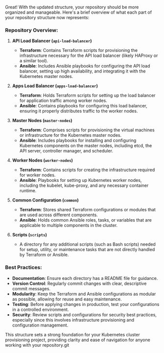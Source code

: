 Great! With the updated structure, your repository should be more organized and manageable. Here's a brief overview of what each part of your repository structure now represents:

### Repository Overview:

1. **API Load Balancer (`api-load-balancer`)**
   - **Terraform**: Contains Terraform scripts for provisioning the infrastructure necessary for the API load balancer (likely HAProxy or a similar tool).
   - **Ansible**: Includes Ansible playbooks for configuring the API load balancer, setting up high availability, and integrating it with the Kubernetes master nodes.

2. **Apps Load Balancer (`apps-load-balancer`)**
   - **Terraform**: Holds Terraform scripts for setting up the load balancer for application traffic among worker nodes.
   - **Ansible**: Contains playbooks for configuring this load balancer, ensuring it properly distributes traffic to the worker nodes.

3. **Master Nodes (`master-nodes`)**
   - **Terraform**: Comprises scripts for provisioning the virtual machines or infrastructure for the Kubernetes master nodes.
   - **Ansible**: Includes playbooks for installing and configuring Kubernetes components on the master nodes, including etcd, the API server, controller manager, and scheduler.

4. **Worker Nodes (`worker-nodes`)**
   - **Terraform**: Contains scripts for creating the infrastructure required for worker nodes.
   - **Ansible**: Playbooks for setting up Kubernetes worker nodes, including the kubelet, kube-proxy, and any necessary container runtime.

5. **Common Configuration (`common`)**
   - **Terraform**: Stores shared Terraform configurations or modules that are used across different components.
   - **Ansible**: Holds common Ansible roles, tasks, or variables that are applicable to multiple components in the cluster.

6. **Scripts (`scripts`)**
   - A directory for any additional scripts (such as Bash scripts) needed for setup, utility, or maintenance tasks that are not directly handled by Terraform or Ansible.

### Best Practices:
- **Documentation**: Ensure each directory has a README file for guidance.
- **Version Control**: Regularly commit changes with clear, descriptive commit messages.
- **Modularity**: Keep the Terraform and Ansible configurations as modular as possible, allowing for reuse and easy maintenance.
- **Testing**: Before applying changes in production, test your configurations in a controlled environment.
- **Security**: Review scripts and configurations for security best practices, especially since this involves infrastructure provisioning and configuration management.

This structure sets a strong foundation for your Kubernetes cluster provisioning project, providing clarity and ease of navigation for anyone working with your repository.git 